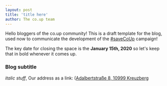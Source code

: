 ```yaml
---
layout: post
title: 'title here'
author: The co.up team
---
```


Hello bloggers of the co.up community! This is a draft template for the blog, used now to communicate the development of the [#saveCoUp](/support-us) campaign!

The key date for closing the space is the **January 15th, 2020** so let's keep that in bold whenever it comes up.

### Blog subtitle
 *italic stuff*,
 Our address as a link: ([Adalbertstraße 8, 10999 Kreuzberg](https://www.google.com/maps/dir//52.5006868,13.4189954/@52.502323,13.418986,15z?hl=en)
